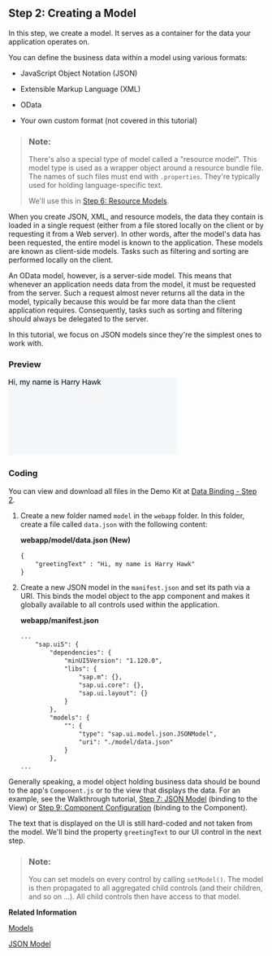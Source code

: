 <!-- loio5278bfd38f3940b192df0e39f2fb33b3 -->

## Step 2: Creating a Model

In this step, we create a model. It serves as a container for the data your application operates on.

You can define the business data within a model using various formats:

-   JavaScript Object Notation \(JSON\)

-   Extensible Markup Language \(XML\)

-   OData

-   Your own custom format \(not covered in this tutorial\)


> ### Note:  
> There's also a special type of model called a "resource model". This model type is used as a wrapper object around a resource bundle file. The names of such files must end with `.properties`. They're typically used for holding language-specific text.
> 
> We'll use this in [Step 6: Resource Models](step-6-resource-models-9790d9a.md).

When you create JSON, XML, and resource models, the data they contain is loaded in a single request \(either from a file stored locally on the client or by requesting it from a Web server\). In other words, after the model's data has been requested, the entire model is known to the application. These models are known as client-side models. Tasks such as filtering and sorting are performed locally on the client.

An OData model, however, is a server-side model. This means that whenever an application needs data from the model, it must be requested from the server. Such a request almost never returns all the data in the model, typically because this would be far more data than the client application requires. Consequently, tasks such as sorting and filtering should always be delegated to the server.

In this tutorial, we focus on JSON models since they're the simplest ones to work with.



### Preview

![The browser shows the text "Hi, my name is Harry Hawk"](images/loio6d391d527601499fbeb3734246b2c067_LowRes.png)



### Coding

You can view and download all files in the Demo Kit at [Data Binding - Step 2](https://ui5.sap.com/#/entity/sap.ui.core.tutorial.databinding/sample/sap.ui.core.tutorial.databinding.02).

1.  Create a new folder named `model` in the `webapp` folder. In this folder, create a file called `data.json` with the following content:

    **webapp/model/data.json \(New\)**

    ```
    {
    	"greetingText" : "Hi, my name is Harry Hawk"
    }
    ```

2.  Create a new JSON model in the `manifest.json` and set its path via a URI. This binds the model object to the app component and makes it globally available to all controls used within the application.

    **webapp/manifest.json**

    ```
    ...
    	"sap.ui5": {
    		"dependencies": {
    			"minUI5Version": "1.120.0",
    			"libs": {
    				"sap.m": {},
    				"sap.ui.core": {},
    				"sap.ui.layout": {}
    			}
    		},
    		"models": {
    			"": {
    				"type": "sap.ui.model.json.JSONModel",
    				"uri": "./model/data.json"
    			}
    		},
    ...
    ```


Generally speaking, a model object holding business data should be bound to the app's `Component.js` or to the view that displays the data. For an example, see the Walkthrough tutorial, [Step 7: JSON Model](step-7-json-model-70ef981.md) \(binding to the View\) or [Step 9: Component Configuration](step-9-component-configuration-4cfa608.md) \(binding to the Component\).

The text that is displayed on the UI is still hard-coded and not taken from the model. We'll bind the property `greetingText` to our UI control in the next step.

> ### Note:  
> You can set models on every control by calling `setModel()`. The model is then propagated to all aggregated child controls \(and their children, and so on …\). All child controls then have access to that model.

**Related Information**  


[Models](../04_Essentials/models-e1b6259.md "A model in the Model View Controller concept holds the data and provides methods to retrieve the data from the database and to set and update data.")

[JSON Model](../04_Essentials/json-model-96804e3.md#loio96804e3315ff440aa0a50fd290805116 "The JSON model can be used to bind controls to JavaScript object data, which is usually serialized in the JSON format.")

